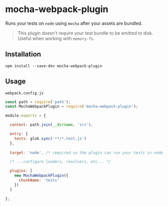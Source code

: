 # mocha-webpack-plugin

Runs your tests on `node` using `mocha` after your assets are bundled.

> This plugin doesn't require your test bundle to be emitted to disk. Useful when working with `memory-fs`.

## Installation

    npm install --save-dev mocha-webpack-plugin
    
## Usage

`webpack.config.js`

```js
const path = require('path');
const MochaWebpackPlugin = require('mocha-webpack-plugin');

module.exports = {

  context: path.join(__dirname, 'src'),

  entry: {
    tests: glob.sync('**/*.test.js')
  },
  
  target: 'node', /* required so the plugin can run your tests in node */

  /* ...configure loaders, resolvers, etc... */

  plugins: [
    new MochaWebpackPlugin({
      chunkName: 'tests'
    })
  ]

};

```